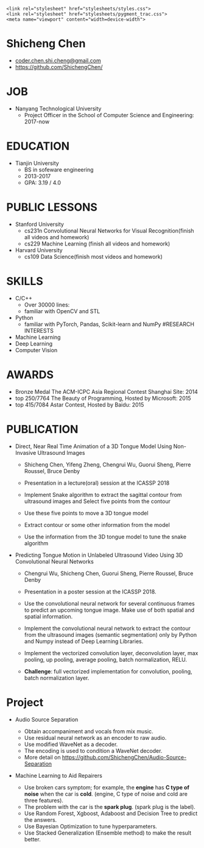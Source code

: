 <head>
    <meta charset="utf-8">
    <meta http-equiv="X-UA-Compatible" content="chrome=1">
    <title>Homepage of Shicheng Chen</title>

    <link rel="stylesheet" href="stylesheets/styles.css">
    <link rel="stylesheet" href="stylesheets/pygment_trac.css">
    <meta name="viewport" content="width=device-width">
</head>



# Shicheng Chen

- coder.chen.shi.cheng@gmail.com
- https://github.com/ShichengChen/

# JOB
- Nanyang Technological University
    - Project Officer in the School of Computer Science and Engineering: 2017-now

# EDUCATION
- Tianjin University
    - BS in sofeware engineering
    - 2013-2017
    - GPA: 3.19 / 4.0

# PUBLIC LESSONS
- Stanford University 
    - cs231n Convolutional Neural Networks for Visual Recognition(finish all videos and homework)
    - cs229 Machine Learning (finish all videos and homework)
- Harvard University
    - cs109 Data Science(finish most videos and homework)

# SKILLS
- C/C++
    - Over 30000 lines:
    - familiar with OpenCV and STL
- Python
    - familiar with PyTorch, Pandas, Scikit-learn and NumPy
#RESEARCH INTERESTS
- Machine Learning
- Deep Learning
- Computer Vision

# AWARDS
- Bronze Medal The ACM-ICPC Asia Regional Contest Shanghai Site: 2014
- top 250/7764 The Beauty of Programming, Hosted by Microsoft: 2015
- top 415/7084 Astar Contest, Hosted by Baidu: 2015

# PUBLICATION
- Direct, Near Real Time Animation of a 3D Tongue Model Using Non-Invasive
Ultrasound Images
    - Shicheng Chen, Yifeng Zheng, Chengrui Wu, Guorui Sheng, Pierre Roussel, Bruce Denby
    
    - Presentation in a lecture(oral) session at the ICASSP 2018
    - Implement Snake algorithm to extract the sagittal contour from ultrasound images and Select five points from the contour
    - Use these five points to move a 3D tongue model
    - Extract contour or some other information from the model
    - Use the information from the 3D tongue model to tune the snake algorithm
    
- Predicting Tongue Motion in Unlabeled Ultrasound Video Using 3D Convolutional Neural Networks
    - Chengrui Wu, Shicheng Chen, Guorui Sheng, Pierre Roussel, Bruce Denby
    
    - Presentation in a poster session at the ICASSP 2018.
    - Use the convolutional neural network for several continuous frames to
predict an upcoming tongue image. Make use of both spatial and spatial information.
    - Implement the convolutional neural network to extract the contour from the ultrasound images (semantic segmentation) only by Python and Numpy instead of Deep Learning Libraries.
    - Implement the vectorized convolution layer, deconvolution layer, max
pooling, up pooling, average pooling, batch normalization, RELU.
    - **Challenge**: full vectorized implementation for convolution, pooling, batch
normalization layer.

# Project
- Audio Source Separation
    - Obtain accompaniment and vocals from mix music.
    - Use residual neural network as an encoder to raw audio.
    - Use modified WaveNet as a decoder.
    - The encoding is used to condition a WaveNet decoder.
    - More detail on https://github.com/ShichengChen/Audio-Source-Separation

- Machine Learning to Aid Repairers    
    - Use broken cars symptom; for example, the **engine** has **C type of noise** when the car is **cold**. (engine, C type of noise and cold are three features).
    - The problem with the car is the **spark plug**. (spark plug is the label).
    - Use Random Forest, Xgboost, Adaboost and Decision Tree to predict the answers.
    - Use Bayesian Optimization to tune hyperparameters.
    - Use Stacked Generalization (Ensemble method) to make the result better.
  